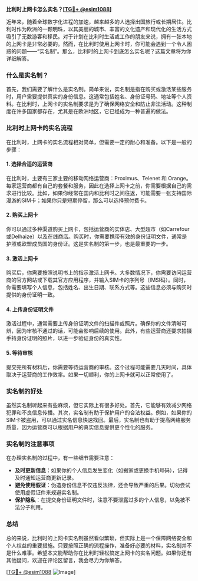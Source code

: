 **比利时上网卡怎么实名？[[TG💪+ @esim1088](https://t.me/s/esim1088)]**

近年来，随着全球数字化进程的加速，越来越多的人选择出国旅行或长期居住。比利时作为欧洲的一颗明珠，以其美丽的城市、丰富的文化遗产和现代化的生活方式吸引了无数游客和移民。对于计划在比利时生活或工作的朋友来说，拥有一张本地的上网卡是非常必要的。然而，在比利时使用上网卡时，你可能会遇到一个令人困惑的问题——“实名制”。那么，比利时的上网卡到底怎么实名呢？这篇文章将为你详细解答。

### 什么是实名制？

首先，我们需要了解什么是实名制。简单来说，实名制是指在购买或激活某些服务时，用户需要提供真实的身份信息。这通常包括姓名、身份证号码、地址等个人资料。在比利时，上网卡的实名制要求是为了确保网络安全和防止非法活动。这种制度在许多国家都存在，尤其是在欧洲地区，它已经成为一种普遍的做法。

### 比利时上网卡的实名流程

在比利时，上网卡的实名流程相对简单，但需要一定的耐心和准备。以下是一般的步骤：

#### 1. **选择合适的运营商**
   在比利时，主要有三家主要的移动网络运营商：Proximus、Telenet 和 Orange。每家运营商都有自己的套餐和服务，因此在选择上网卡之前，你需要根据自己的需求进行比较。比如，如果你经常在国内和比利时之间往返，可能需要一张支持国际漫游的SIM卡；如果你只是短期停留，那么可以选择预付费卡。

#### 2. **购买上网卡**
   你可以通过多种渠道购买上网卡，包括运营商的实体店、大型超市（如Carrefour或Delhaize）以及在线商店。购买时，你需要携带有效的身份证明文件，通常是护照或欧盟成员国的身份证。这是实名制的第一步，也是最重要的一步。

#### 3. **激活上网卡**
   购买后，你需要按照说明书上的指示激活上网卡。大多数情况下，你需要访问运营商的官方网站或下载其官方应用程序，并输入SIM卡的序列号（IMSI码）。同时，你需要填写个人信息，包括姓名、出生日期、联系方式等。这些信息必须与购买时提供的身份证明一致。

#### 4. **上传身份证明文件**
   激活过程中，通常需要上传身份证明文件的扫描件或照片。确保你的文件清晰可辨，因为审核不通过的话，可能会影响后续的使用。此外，有些运营商还要求拍摄手持身份证明的照片，以进一步验证身份的真实性。

#### 5. **等待审核**
   提交完所有材料后，你需要等待运营商的审核。这个过程可能需要几天时间，具体取决于运营商的工作效率。如果一切顺利，你的上网卡就可以正常使用了。

### 实名制的好处

虽然实名制听起来有些麻烦，但它实际上有很多好处。首先，它能够有效减少网络犯罪和不良信息传播。其次，实名制有助于保护用户的合法权益。例如，如果你的SIM卡被盗用，可以通过实名信息快速找回。最后，实名制也有助于提高网络服务质量，因为运营商可以根据用户的真实信息提供更个性化的服务。

### 实名制的注意事项

在办理实名制的过程中，有一些细节需要注意：

- **及时更新信息**：如果你的个人信息发生变化（如搬家或更换手机号码），记得及时通知运营商更新记录。
- **避免使用假证**：伪造身份信息不仅违反法律，还会导致严重的后果。切勿尝试使用虚假证件来规避实名制。
- **保护隐私**：在提交身份证明文件时，注意不要泄露过多的个人信息，以免被不法分子利用。

### 总结

总的来说，比利时的上网卡实名制虽然看似繁琐，但实际上是一个保障网络安全和个人权益的重要措施。只要按照正确的流程操作，准备好必要的材料，实名制并不是什么难事。希望本文能帮助你在比利时轻松搞定上网卡的实名问题。如果你还有其他疑问，欢迎在评论区留言，我会尽力为你解答。

[[TG💪+ @esim1088](https://t.me/s/esim1088) ![Image](https://i.postimg.cc/4NQfJmqS/Snipaste-2025-05-13-00-14-12.png)]